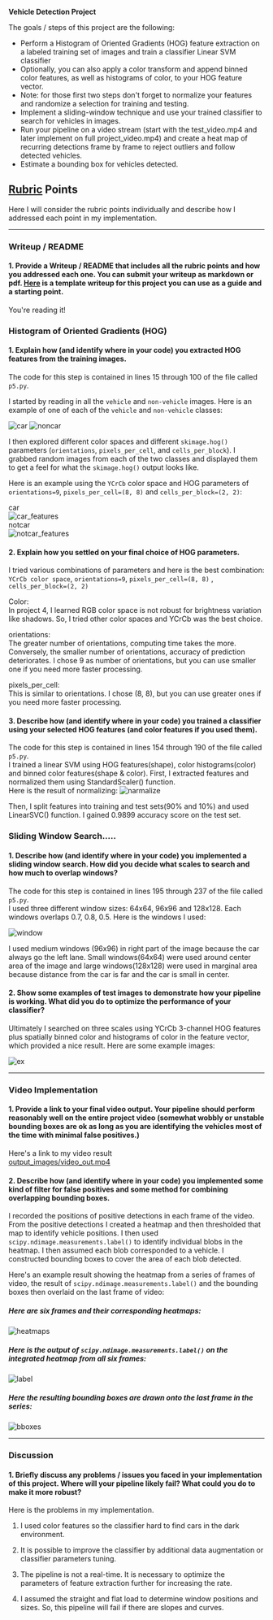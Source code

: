 
**Vehicle Detection Project**

The goals / steps of this project are the following:

* Perform a Histogram of Oriented Gradients (HOG) feature extraction on a labeled training set of images and train a classifier Linear SVM classifier
* Optionally, you can also apply a color transform and append binned color features, as well as histograms of color, to your HOG feature vector.
* Note: for those first two steps don't forget to normalize your features and randomize a selection for training and testing.
* Implement a sliding-window technique and use your trained classifier to search for vehicles in images.
* Run your pipeline on a video stream (start with the test_video.mp4 and later implement on full project_video.mp4) and create a heat map of recurring detections frame by frame to reject outliers and follow detected vehicles.
* Estimate a bounding box for vehicles detected.

[//]: # (Image References)
[image2]: ./HOG_example.jpg
[image3]: ./sliding_windows.jpg
[image4]: ./sliding_window.jpg
[image5]: ./bboxes_and_heat.png
[image6]: ./labels_map.png
[image7]: ./output_bboxes.png
[video1]: ./project_video.mp4

## [Rubric](https://review.udacity.com/#!/rubrics/513/view) Points
Here I will consider the rubric points individually and describe how I addressed each point in my implementation.  

---
### Writeup / README

#### 1. Provide a Writeup / README that includes all the rubric points and how you addressed each one.  You can submit your writeup as markdown or pdf.  [Here](https://github.com/udacity/CarND-Vehicle-Detection/blob/master/writeup_template.md) is a template writeup for this project you can use as a guide and a starting point.  

You're reading it!

### Histogram of Oriented Gradients (HOG)

#### 1. Explain how (and identify where in your code) you extracted HOG features from the training images.

The code for this step is contained in lines 15 through 100 of the file called `p5.py`.  

I started by reading in all the `vehicle` and `non-vehicle` images.  Here is an example of one of each of the `vehicle` and `non-vehicle` classes:

![car](output_images/image0145.png)
![noncar](output_images/image22.png)   

I then explored different color spaces and different `skimage.hog()` parameters (`orientations`, `pixels_per_cell`, and `cells_per_block`).  I grabbed random images from each of the two classes and displayed them to get a feel for what the `skimage.hog()` output looks like.

Here is an example using the `YCrCb` color space and HOG parameters of `orientations=9`, `pixels_per_cell=(8, 8)` and `cells_per_block=(2, 2)`:   

car   
![car_features](output_images/car_features.png)  
notcar  
![notcar_features](output_images/notcar_faetures.png)


#### 2. Explain how you settled on your final choice of HOG parameters.

I tried various combinations of parameters and here is the best combination:  
 `YCrCb color space`, `orientations=9`, `pixels_per_cell=(8, 8)` , `cells_per_block=(2, 2)`

 Color:  
 In project 4, I learned RGB color space is not robust for brightness variation like shadows. So, I tried other color spaces and YCrCb was the best choice.  

 orientations:  
The greater number of orientations, computing time takes the more. Conversely, the smaller number of orientations, accuracy of prediction deteriorates. I chose 9 as number of orientations, but you can use smaller one if you need more faster processing.

 pixels_per_cell:  
 This is similar to orientations. I chose (8, 8), but you can use greater ones if you need more faster processing.
#### 3. Describe how (and identify where in your code) you trained a classifier using your selected HOG features (and color features if you used them).
The code for this step is contained in lines 154 through 190 of the file called `p5.py`.  
I trained a linear SVM using HOG features(shape), color histograms(color) and  binned color features(shape & color).
First, I extracted features and normalized them using StandardScaler() function.   
Here is the result of normalizing:
![narmalize](output_images/normalize.png)  

Then, I split features into training and test sets(90% and 10%) and used LinearSVC() function. I gained 0.9899 accuracy score on the test set.  

### Sliding Window Search.....

#### 1. Describe how (and identify where in your code) you implemented a sliding window search.  How did you decide what scales to search and how much to overlap windows?
The code for this step is contained in lines 195 through 237 of the file called `p5.py`.   
I used three different window sizes: 64x64, 96x96 and 128x128. Each windows overlaps 0.7, 0.8, 0.5.
Here is the windows I used:

![window](output_images/window.png)

I used medium windows (96x96) in right part of the image because the car always go the left lane. Small windows(64x64) were used around center area of the image and large windows(128x128) were used in marginal area because distance from the car is far and the car is small in center.  


#### 2. Show some examples of test images to demonstrate how your pipeline is working.  What did you do to optimize the performance of your classifier?

Ultimately I searched on three scales using YCrCb 3-channel HOG features plus spatially binned color and histograms of color in the feature vector, which provided a nice result. Here are some example images:

![ex](output_images/ex.png)



---

### Video Implementation

#### 1. Provide a link to your final video output.  Your pipeline should perform reasonably well on the entire project video (somewhat wobbly or unstable bounding boxes are ok as long as you are identifying the vehicles most of the time with minimal false positives.)
Here's a link to my video result  
[output_images/video_out.mp4](output_images/video_out.mp4)


#### 2. Describe how (and identify where in your code) you implemented some kind of filter for false positives and some method for combining overlapping bounding boxes.

I recorded the positions of positive detections in each frame of the video.  From the positive detections I created a heatmap and then thresholded that map to identify vehicle positions.  I then used `scipy.ndimage.measurements.label()` to identify individual blobs in the heatmap.  I then assumed each blob corresponded to a vehicle.  I constructed bounding boxes to cover the area of each blob detected.  

Here's an example result showing the heatmap from a series of frames of video, the result of `scipy.ndimage.measurements.label()` and the bounding boxes then overlaid on the last frame of video:

##### Here are six frames and their corresponding heatmaps:
![heatmaps](output_images/heatmaps.png)

##### Here is the output of `scipy.ndimage.measurements.label()` on the integrated heatmap from all six frames:

![label](output_images/label.png)
##### Here the resulting bounding boxes are drawn onto the last frame in the series:
![bboxes](output_images/final_output.png)


---

### Discussion

#### 1. Briefly discuss any problems / issues you faced in your implementation of this project.  Where will your pipeline likely fail?  What could you do to make it more robust?

Here is the problems in my implementation.

1. I used color features so the classifier hard to find cars in the dark environment.

2. It is possible to improve the classifier by additional data augmentation or classifier parameters tuning.

3. The pipeline is not a real-time. It is necessary to optimize the parameters of feature extraction further for increasing the rate.  
4. I assumed the straight and flat load to determine window positions and sizes. So, this pipeline will fail if there are slopes and curves.
